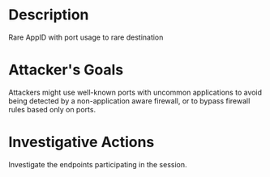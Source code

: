 # Description
Rare AppID with port usage to rare destination
# Attacker's Goals
Attackers might use well-known ports with uncommon applications to avoid being detected by a non-application aware firewall, or to bypass firewall rules based only on ports.
# Investigative Actions
Investigate the endpoints participating in the session.
